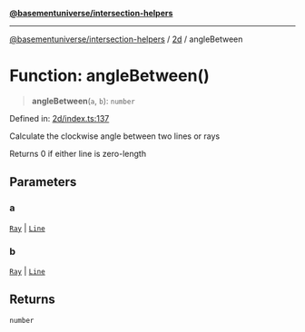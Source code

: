 [**@basementuniverse/intersection-helpers**](../../README.md)

***

[@basementuniverse/intersection-helpers](../../README.md) / [2d](../README.md) / angleBetween

# Function: angleBetween()

> **angleBetween**(`a`, `b`): `number`

Defined in: [2d/index.ts:137](https://github.com/basementuniverse/intersection-helpers/blob/a748c1cf3d5365b189253eb2878888a254b5c3a1/src/2d/index.ts#L137)

Calculate the clockwise angle between two lines or rays

Returns 0 if either line is zero-length

## Parameters

### a

[`Ray`](../types/type-aliases/Ray.md) | [`Line`](../types/type-aliases/Line.md)

### b

[`Ray`](../types/type-aliases/Ray.md) | [`Line`](../types/type-aliases/Line.md)

## Returns

`number`
